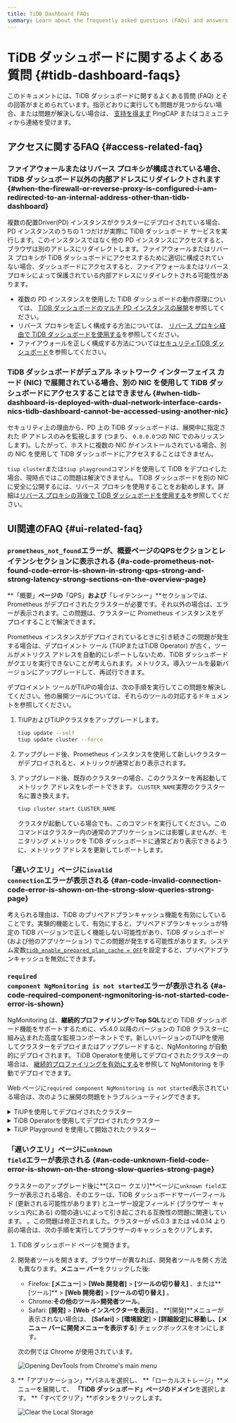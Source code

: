 ```yaml
---
title: TiDB Dashboard FAQs
summary: Learn about the frequently asked questions (FAQs) and answers about TiDB Dashboard.
---
```


# TiDB ダッシュボードに関するよくある質問 {#tidb-dashboard-faqs}

このドキュメントには、TiDB ダッシュボードに関するよくある質問 (FAQ) とその回答がまとめられています。指示どおりに実行しても問題が見つからない場合、または問題が解決しない場合は、 [支持を得ます](/support.md) PingCAP またはコミュニティから連絡を受けます。

## アクセスに関するFAQ {#access-related-faq}

### ファイアウォールまたはリバース プロキシが構成されている場合、TiDB ダッシュボード以外の内部アドレスにリダイレクトされます {#when-the-firewall-or-reverse-proxy-is-configured-i-am-redirected-to-an-internal-address-other-than-tidb-dashboard}

複数の配置Driver(PD) インスタンスがクラスターにデプロイされている場合、PD インスタンスのうちの 1 つだけが実際に TiDB ダッシュボード サービスを実行します。このインスタンスではなく他の PD インスタンスにアクセスすると、ブラウザは別のアドレスにリダイレクトします。ファイアウォールまたはリバース プロキシが TiDB ダッシュボードにアクセスするために適切に構成されていない場合、ダッシュボードにアクセスすると、ファイアウォールまたはリバース プロキシによって保護されている内部アドレスにリダイレクトされる可能性があります。

-   複数の PD インスタンスを使用した TiDB ダッシュボードの動作原理については、 [TiDB ダッシュボードのマルチ PD インスタンスの展開](/dashboard/dashboard-ops-deploy.md)を参照してください。
-   リバース プロキシを正しく構成する方法については、 [リバース プロキシ経由で TiDB ダッシュボードを使用する](/dashboard/dashboard-ops-reverse-proxy.md)を参照してください。
-   ファイアウォールを正しく構成する方法については[セキュリティTiDB ダッシュボード](/dashboard/dashboard-ops-security.md)を参照してください。

### TiDB ダッシュボードがデュアル ネットワーク インターフェイス カード (NIC) で展開されている場合、別の NIC を使用して TiDB ダッシュボードにアクセスすることはできません {#when-tidb-dashboard-is-deployed-with-dual-network-interface-cards-nics-tidb-dashboard-cannot-be-accessed-using-another-nic}

セキュリティ上の理由から、PD 上の TiDB ダッシュボードは、展開中に指定された IP アドレスのみを監視します (つまり、 `0.0.0.0`つの NIC でのみリッスンします)。したがって、ホストに複数の NIC がインストールされている場合、別の NIC を使用して TiDB ダッシュボードにアクセスすることはできません。

`tiup cluster`または`tiup playground`コマンドを使用して TiDB をデプロイした場合、現時点ではこの問題は解決できません。 TiDB ダッシュボードを別の NIC に安全に公開するには、リバース プロキシを使用することをお勧めします。詳細は[リバース プロキシの背後で TiDB ダッシュボードを使用する](/dashboard/dashboard-ops-reverse-proxy.md)を参照してください。

## UI関連のFAQ {#ui-related-faq}

### <code>prometheus_not_found</code>エラーが、概要ページの<strong>QPS</strong>セクションと<strong>レイテンシ</strong>セクションに表示される {#a-code-prometheus-not-found-code-error-is-shown-in-strong-qps-strong-and-strong-latency-strong-sections-on-the-overview-page}

**「概要」**ページの**「QPS」**および**「レイテンシー」**セクションでは、Prometheus がデプロイされたクラスターが必要です。それ以外の場合は、エラーが表示されます。この問題は、クラスターに Prometheus インスタンスをデプロイすることで解決できます。

Prometheus インスタンスがデプロイされているときに引き続きこの問題が発生する場合は、デプロイメント ツール (TiUPまたはTiDB Operator) が古く、ツールがメトリクス アドレスを自動的にレポートしないため、TiDB ダッシュボードがクエリを実行できないことが考えられます。メトリクス。導入ツールを最新バージョンにアップグレードして、再試行できます。

デプロイメント ツールがTiUPの場合は、次の手順を実行してこの問題を解決してください。他の展開ツールについては、それらのツールの対応するドキュメントを参照してください。

1.  TiUPおよびTiUPクラスタをアップグレードします。

    ```bash
    tiup update --self
    tiup update cluster --force
    ```

2.  アップグレード後、Prometheus インスタンスを使用して新しいクラスターがデプロイされると、メトリックが通常どおり表示されます。

3.  アップグレード後、既存のクラスターの場合、このクラスターを再起動してメトリック アドレスをレポートできます。 `CLUSTER_NAME`実際のクラスター名に置き換えます。

    ```bash
    tiup cluster start CLUSTER_NAME
    ```

    クラスタが起動している場合でも、このコマンドを実行してください。このコマンドはクラスター内の通常のアプリケーションには影響しませんが、モニタリング メトリックを TiDB ダッシュボードに通常どおり表示できるように、メトリック アドレスを更新してレポートします。

### <strong>「遅いクエリ」</strong>ページに<code>invalid connection</code>エラーが表示される {#an-code-invalid-connection-code-error-is-shown-on-the-strong-slow-queries-strong-page}

考えられる理由は、TiDB のプリペアドプランキャッシュ機能を有効にしていることです。実験的機能として、有効にすると、プリペアドプランキャッシュが特定の TiDB バージョンで正しく機能しない可能性があり、TiDB ダッシュボード (および他のアプリケーション) でこの問題が発生する可能性があります。システム変数[`tidb_enable_prepared_plan_cache = OFF`](/system-variables.md#tidb_enable_prepared_plan_cache-new-in-v610)を設定すると、プリペアドプランキャッシュを無効にできます。

### <code>required component NgMonitoring is not started</code>エラーが表示される {#a-code-required-component-ngmonitoring-is-not-started-code-error-is-shown}

NgMonitoring は、**継続的プロファイリング**や**Top SQL**などの TiDB ダッシュボード機能をサポートするために、v5.4.0 以降のバージョンの TiDB クラスターに組み込まれた高度な監視コンポーネントです。新しいバージョンのTiUPを使用してクラスターをデプロイまたはアップグレードすると、NgMonitoring が自動的にデプロイされます。 TiDB Operatorを使用してデプロイされたクラスターの場合は、 [継続的プロファイリングを有効にする](https://docs.pingcap.com/tidb-in-kubernetes/dev/access-dashboard/#enable-continuous-profiling)を参照して NgMonitoring を手動でデプロイできます。

Web ページに`required component NgMonitoring is not started`表示されている場合は、次のように展開の問題をトラブルシューティングできます。

<details><summary>TiUPを使用してデプロイされたクラスター</summary>

ステップ 1. バージョンを確認する

1.  TiUPクラスターのバージョンを確認します。 NgMonitoring は、 TiUP がv1.9.0 以降の場合にのみデプロイされます。

    ```shell
    tiup cluster --version
    ```

    コマンド出力には、 TiUP のバージョンが表示されます。例えば：

        tiup version 1.9.0 tiup
        Go Version: go1.17.2
        Git Ref: v1.9.0

2.  TiUPクラスターのバージョンが v1.9.0 より前の場合は、 TiUPとTiUPクラスターを最新バージョンにアップグレードします。

    ```shell
    tiup update --all
    ```

ステップ 2. TiUPを使用して、制御マシンに ng_port 構成項目を追加します。次に、Prometheus をリロードします。

1.  クラスター構成ファイルを編集モードで開きます。

    ```shell
    tiup cluster edit-config ${cluster-name}
    ```

2.  `monitoring_servers`の下に`ng_port:12020`パラメータを追加します。

        monitoring_servers:
        - host: 172.16.6.6
          ng_port: 12020

3.  プロメテウスをリロードします:

    ```shell
    tiup cluster reload ${cluster-name} --role prometheus
    ```

上記の手順を実行した後もエラー メッセージが表示される場合は、PingCAP またはコミュニティから[支持を得ます](/support.md) 。

</details>

<details><summary>TiDB Operatorを使用してデプロイされたクラスター</summary>

TiDB Operatorドキュメントの[継続的プロファイリングを有効にする](https://docs.pingcap.com/tidb-in-kubernetes/dev/access-dashboard/#enable-continuous-profiling)セクションの手順に従って、NgMonitoringコンポーネントをデプロイ。

</details>

<details><summary>TiUP Playground を使用して開始されたクラスター</summary>

クラスターを起動すると、 TiUP Playground (&gt;= v1.8.0) は自動的に NgMonitoringコンポーネントを起動します。 TiUP Playground を最新バージョンに更新するには、次のコマンドを実行します。

```shell
tiup update --self
tiup update playground
```

</details>

### <strong>「遅いクエリ」</strong>ページに<code>unknown field</code>エラーが表示される {#an-code-unknown-field-code-error-is-shown-on-the-strong-slow-queries-strong-page}

クラスターのアップグレード後に**[スロー クエリ]**ページに`unknown field`エラーが表示される場合、そのエラーは、TiDB ダッシュボードサーバーフィールド (更新される可能性があります) とユーザー設定フィールド (ブラウザー キャッシュ内にある) の間の違いによって引き起こされる互換性の問題に関連しています。 。この問題は修正されました。クラスターが v5.0.3 または v4.0.14 より前の場合は、次の手順を実行してブラウザーのキャッシュをクリアします。

1.  TiDB ダッシュボード ページを開きます。

2.  開発者ツールを開きます。ブラウザーが異なれば、開発者ツールを開く方法も異なります。**メニュー バー**をクリックした後:

    -   Firefox: **[メニュー**] &gt; **[Web 開発者]** &gt; **[ツールの切り替え]** 、または**[ツール]** &gt; **[Web 開発者]** &gt; **[ツールの切り替え]** 。
    -   Chrome:**その他のツール**&gt;**開発者ツール**。
    -   Safari: **[開発]** &gt; **[Web インスペクターを表示]** 。 **[開発]**メニューが表示されない場合は、 **[Safari]** &gt; **[環境設定**] &gt; **[詳細設定]**に移動し、[メニュー バーに**開発メニューを表示する**] チェックボックスをオンにします。

    次の例では Chrome が使用されています。

    ![Opening DevTools from Chrome's main menu](/media/dashboard/dashboard-faq-devtools.png)

3.  **「アプリケーション」**パネルを選択し、 **「ローカルストレージ」**メニューを展開して、 **「TiDB ダッシュボード」ページのドメイン**を選択します。 **「すべてクリア」**ボタンをクリックします。

    ![Clear the Local Storage](/media/dashboard/dashboard-faq-devtools-application.png)
